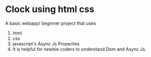 # Clock using html css
 A basic webapp/ beginner project that uses 
 1. html
 2. css
 3. javascript's Async Js Properites
 4. It is helpful for newbie coders to understand Dom and Async Js.

